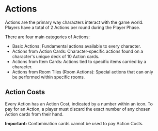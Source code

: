 # Actions
Actions are the primary way characters interact with the game world. Players have a total of 2 Actions per round during the Player Phase.

There are four main categories of Actions:

- Basic Actions: Fundamental actions available to every character.
- Actions from Action Cards: Character-specific actions found on a character's unique deck of 10 Action cards.
- Actions from Item Cards: Actions tied to specific items carried by a character.
- Actions from Room Tiles (Room Actions): Special actions that can only be performed within specific rooms.

## Action Costs
Every Action has an Action Cost, indicated by a number within an icon. To pay for an Action, a player must discard the exact number of any chosen Action cards from their hand.

**Important:** Contamination cards cannot be used to pay Action Costs.